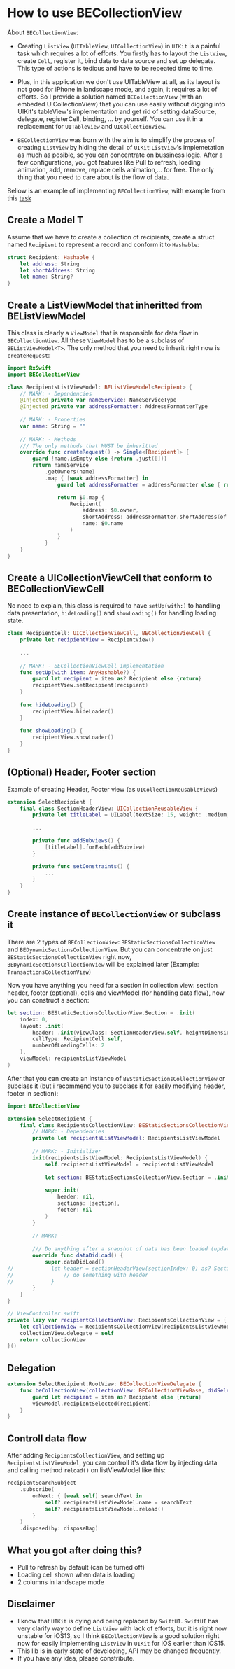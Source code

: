 # How to use BECollectionView
About `BECollectionView`:

- Creating `ListView` (`UITableView`, `UICollectionView`) in `UIKit` is a painful task which requires a lot of efforts. You firstly has to layout the `ListView`, create `Cell`, register it, bind data to data source and set up delegate. This type of actions is tedious and have to be repeated time to time.

- Plus, in this application we don't use UITableView at all, as its layout is not good for iPhone in landscape mode, and again, it requires a lot of efforts. So I provide a solution named `BECollectionView` (with an embeded UICollectionView) that you can use easily without digging into UIKit's tableView's implementation and get rid of setting dataSource, delegate, registerCell, binding, ... by yourself. You can use it in a replacement for `UITableView` and `UICollectionView`.

- `BECollectionView` was born with the aim is to simplify the process of creating `ListView` by hiding the detail of `UIKit` `ListView`'s implemetation as much as posible, so you can concentrate on bussiness logic. After a few configurations, you got features like Pull to refresh, loading animation, add, remove, replace cells animation,... for free. The only thing that you need to care about is the flow of data.

Bellow is an example of implementing `BECollectionView`, with example from this [task](https://p2pvalidator.atlassian.net/jira/software/projects/P2PW/boards/20?label=iOS&selectedIssue=P2PW-985)

## Create a Model T
Assume that we have to create a collection of recipients, create a struct named `Recipient` to represent a record and conform it to `Hashable`:
```swift
struct Recipient: Hashable {
    let address: String
    let shortAddress: String
    let name: String?
}
```

## Create a ListViewModel that inheritted from BEListViewModel<T>
This class is clearly a `ViewModel` that is responsible for data flow in `BECollectionView`. All these `ViewModel` has to be a subclass of `BEListViewModel<T>`. The only method that you need to inherit right now is `createRequest`:

```swift
import RxSwift
import BECollectionView

class RecipientsListViewModel: BEListViewModel<Recipient> {
    // MARK: - Dependencies
    @Injected private var nameService: NameServiceType
    @Injected private var addressFormatter: AddressFormatterType
    
    // MARK: - Properties
    var name: String = ""
    
    // MARK: - Methods
    /// The only methods that MUST be inheritted
    override func createRequest() -> Single<[Recipient]> {
        guard !name.isEmpty else {return .just([])}
        return nameService
            .getOwners(name)
            .map { [weak addressFormatter] in
                guard let addressFormatter = addressFormatter else { return [] }

                return $0.map {
                    Recipient(
                        address: $0.owner,
                        shortAddress: addressFormatter.shortAddress(of: $0.owner),
                        name: $0.name
                    )
                }
            }
    }
}
```

## Create a UICollectionViewCell that conform to BECollectionViewCell
No need to explain, this class is required to have `setUp(with:)` to handling data presentation, `hideLoading()` and `showLoading()` for handling loading state.

```swift
class RecipientCell: UICollectionViewCell, BECollectionViewCell {
    private let recipientView = RecipientView()
    
    ...
    
    // MARK: - BECollectionViewCell implementation
    func setUp(with item: AnyHashable?) {
        guard let recipient = item as? Recipient else {return}
        recipientView.setRecipient(recipient)
    }
    
    func hideLoading() {
        recipientView.hideLoader()
    }
    
    func showLoading() {
        recipientView.showLoader()
    }
}
```

## (Optional) Header, Footer section
Example of creating Header, Footer view (as `UICollectionReusableView`s)
```swift
extension SelectRecipient {
    final class SectionHeaderView: UICollectionReusableView {
        private let titleLabel = UILabel(textSize: 15, weight: .medium, textColor: .a3a5ba)
        
        ...

        private func addSubviews() {
            [titleLabel].forEach(addSubview)
        }

        private func setConstraints() {
            ...
        }
    }
}
```

## Create instance of `BECollectionView` or subclass it
There are 2 types of `BECollectionView`: `BEStaticSectionsCollectionView` and `BEDynamicSectionsCollectionView`. But you can concentrate on just `BEStaticSectionsCollectionView` right now, `BEDynamicSectionsCollectionView` will be explained later (Example: `TransactionsCollectionView`)

Now you have anything you need for a section in collection view: section header, footer (optional), cells and viewModel (for handling data flow), now you can construct a section:

```swift
let section: BEStaticSectionsCollectionView.Section = .init(
    index: 0,
    layout: .init(
        header: .init(viewClass: SectionHeaderView.self, heightDimension: .absolute(76)),
        cellType: RecipientCell.self,
        numberOfLoadingCells: 2
    ),
    viewModel: recipientsListViewModel
)
```

After that you can create an instance of `BEStaticSectionsCollectionView` or subclass it (but i recommend you to subclass it for easily modifying header, footer in section):

```swift
import BECollectionView

extension SelectRecipient {
    final class RecipientsCollectionView: BEStaticSectionsCollectionView {
        // MARK: - Dependencies
        private let recipientsListViewModel: RecipientsListViewModel
        
        // MARK: - Initializer
        init(recipientsListViewModel: RecipientsListViewModel) {
            self.recipientsListViewModel = recipientsListViewModel
            
            let section: BEStaticSectionsCollectionView.Section = .init(...)
            
            super.init(
                header: nil,
                sections: [section],
                footer: nil
            )
        }
        
        // MARK: -
        
        /// Do anything after a snapshot of data has been loaded (update header for example)
        override func dataDidLoad() {
            super.dataDidLoad()
//            let header = sectionHeaderView(sectionIndex: 0) as? SectionHeaderView {
//                // do something with header
//            }
        }
    }
}

// ViewController.swift
private lazy var recipientCollectionView: RecipientsCollectionView = {
    let collectionView = RecipientsCollectionView(recipientsListViewModel: recipientsListViewModel)
    collectionView.delegate = self
    return collectionView
}()

```

## Delegation
```swift
extension SelectRecipient.RootView: BECollectionViewDelegate {
    func beCollectionView(collectionView: BECollectionViewBase, didSelect item: AnyHashable) {
        guard let recipient = item as? Recipient else {return}
        viewModel.recipientSelected(recipient)
    }
}
```

## Controll data flow
After adding `RecipientsCollectionView`, and setting up `RecipientsListViewModel`, you can controll it's data flow by injecting data and calling method `reload()` on listViewModel like this:

```swift
recipientSearchSubject
    .subscribe(
        onNext: { [weak self] searchText in
            self?.recipientsListViewModel.name = searchText
            self?.recipientsListViewModel.reload()
        }
    )
    .disposed(by: disposeBag)
```

## What you got after doing this?
- Pull to refresh by default (can be turned off)
- Loading cell shown when data is loading
- 2 columns in landscape mode

## Disclaimer
- I know that `UIKit` is dying and being replaced by `SwiftUI`. `SwiftUI` has very clarify way to define `ListView` with lack of efforts, but it is right now unstable for iOS13, so I think `BECollectionView` is a good solution right now for easily implementing `ListView` in `UIKit` for iOS earlier than iOS15.
- This lib is in early state of developing, API may be changed frequently.
- If you have any idea, please constribute.
